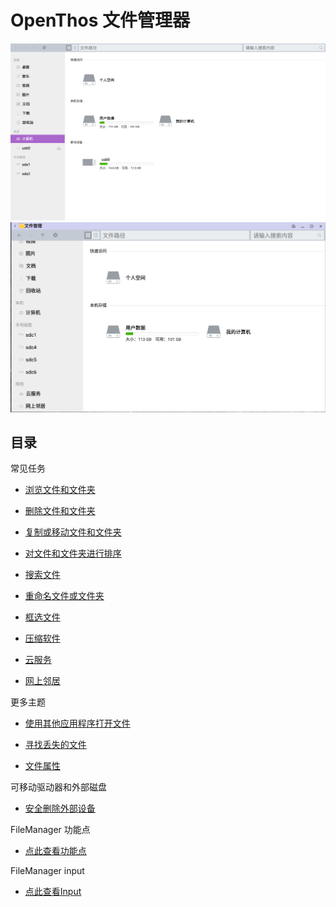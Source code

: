 # OpenThos 文件管理器

![](../pic/soft/filemanager/文件管理器.png)
![](../pic/soft/filemanager/seafile_in_filemanager.png)

## 目录
     
常见任务
     
   - [浏览文件和文件夹](../soft/浏览文件或文件夹.md)

   - [删除文件和文件夹](../soft/删除文件或文件夹.md)

   - [复制或移动文件和文件夹](../soft/复制和移动文件或文件夹.md)

   - [对文件和文件夹进行排序](../soft/对文件和文件夹进行排序.md)

   - [搜索文件](../soft/搜索文件.md)

   - [重命名文件或文件夹](../soft/重命名文件或文件夹.md)

   - [框选文件](../soft/框选文件.md)

   - [压缩软件](../soft/压缩软件.md)
   
   - [云服务](../soft/云服务.md)
   
   - [网上邻居](../soft/网上邻居.md)
   
     
更多主题
     
   - [使用其他应用程序打开文件](../soft/使用其他应用程序打开文件.md)

   - [寻找丢失的文件](../soft/寻找丢失的文件.md)

   - [文件属性](../soft/文件属性.md)

     
可移动驱动器和外部磁盘
     
   - [安全删除外部设备](../soft/安全删除外部设备.md)
     
FileManager 功能点
     
   - [点此查看功能点](../soft/点此查看功能点.md)
     
FileManager input
     
   - [点此查看Input](../soft/点此查看Input.md)
